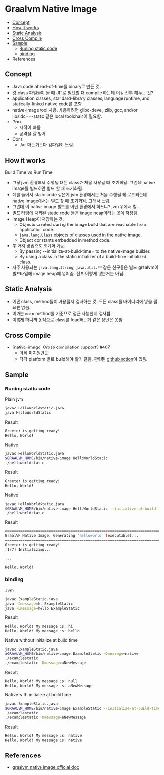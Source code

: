 # Graalvm Native Image

- [Concept](#concept)
- [How it works](#how-it-works)
- [Static Analysis](#static-analysis)
- [Cross Compile](#cross-compile)
- [Sample](#sample)
  - [Runing static code](#runing-static-code)
  - [binding](#binding)
- [References](#references)

## Concept

- Java code ahead-of-time를 binary로 만든 것.
- 걍 class 파일들이 돌 때 JIT로 필요할 때 compile 하는데 이걸 전부 해두는 것?
- application classes, standard-library classes, language runtime, and statically-linked native code를 포함.
- native-image tool 사용. 사용하려면 glibc-devel, zlib, gcc, and/or libstdc++-static 같은 local toolchain이 필요함.
- Pros
  - 시작이 빠름.
  - 공격을 잘 방어.
- Cons
  - Jar 마는거보다 컴파일이 느림.

## How it works

Build Time vs Run Time

- 그냥 jvm 환경에서 수행될 때는 class가 처음 사용될 때 초기화됨. 그런데 native image를 빌드하면 빌드 할 때 초기화됨.
- 예를 들어서 static code 같은게 jvm 환경에서는 처음 수행될 때 로드되는데 native image에서는 빌드 할 때 초기화됨. 그래서 느림.
- 그런데 이 native image 빌드를 어떤 환경에서 하느냐? jvm 위에서 함.
- 빌드 타임에 처리된 static code 들은 image heap이라는 곳에 저장됨.
- Image Heap이 저장하는 것.
  - Objects created during the image build that are reachable from application code.
  - `java.lang.Class` objects of classes used in the native image.
  - Object constants embedded in method code.
- 두 가지 방법으로 초기화 가능.
  - By passing --initialize-at-build-time=<class> to the native-image builder.
  - By using a class in the static initializer of a build-time initialized class.
- 자주 사용되는 `java.lang.String`, `java.util.**` 같은 친구들은 빌드 graalvm이 빌드타임에 image heap에 넣어줌. 전부 이렇게 넣는거는 아님.

## Static Analysis

- 어떤 class, method들이 사용될지 검사하는 것. 모든 class를 바이너리에 넣을 필요는 없음.
- 이거는 `main` method를 기준으로 접근 사능한지 검사함.
- 이렇게 하니까 동적으로 class를 load하는거 같은 장난은 못침.

## Cross Compile

- [[native-image] Cross compilation support? #407](https://github.com/oracle/graal/issues/407)
  - 아직 미지원인듯
  - 각각 platform 별로 build해야 할거 같음. 관련된 [github action](https://github.com/marketplace/actions/github-action-for-graalvm#building-a-helloworld-with-graalvm-native-image-on-different-platforms)이 있음.

## Sample

### Runing static code

Plain jvm

```sh
javac HelloWorldStatic.java
java HelloWorldStatic 
```

Result

```sh
Greeter is getting ready!
Hello, World!
```

Native

```sh
javac HelloWorldStatic.java
$GRAALVM_HOME/bin/native-image HelloWorldStatic
./helloworldstatic
```

Result

```sh
Greeter is getting ready!
Hello, World!
```

Native

```sh
javac HelloWorldStatic.java
$GRAALVM_HOME/bin/native-image HelloWorldStatic --initialize-at-build-time=HelloWorld\$Greeter
./helloworldstatic
```

Result

```sh
========================================================================================================================
GraalVM Native Image: Generating 'helloworld' (executable)...
========================================================================================================================
Greeter is getting ready!
[1/7] Initializing...          

...

Hello, World!
```

### binding

Jvm

```sh
javac ExampleStatic.java
java -Dmessage=hi ExampleStatic
java -Dmessage=hello ExampleStatic 
```

Result

```sh
Hello, World! My message is: hi
Hello, World! My message is: hello
```

Native without initialize at build time

```sh
javac ExampleStatic.java
$GRAALVM_HOME/bin/native-image ExampleStatic -Dmessage=native
./examplestatic
./examplestatic -Dmessage=aNewMessage
```

Result

```sh
Hello, World! My message is: null
Hello, World! My message is: aNewMessage
```

Native with initialize at build time

```sh
javac ExampleStatic.java
$GRAALVM_HOME/bin/native-image ExampleStatic --initialize-at-build-time=ExampleStatic -Dmessage=native
./examplestatic
./examplestatic -Dmessage=aNewMessage
```

Result

```sh
Hello, World! My message is: native
Hello, World! My message is: native
```

## References

- [graalvm native image official doc](https://www.graalvm.org/22.2/reference-manual/native-image/)
